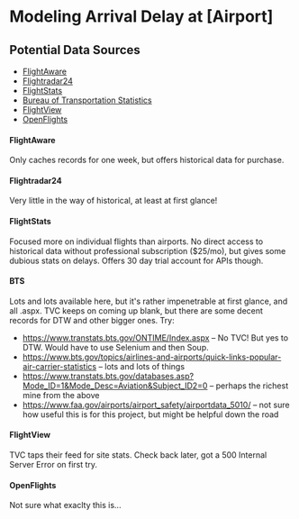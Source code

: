 # Modeling Arrival Delay at [Airport]

## Potential Data Sources
* [FlightAware](https://flightaware.com/)
* [Flightradar24](https://www.flightradar24.com/data/)
* [FlightStats](https://www.flightstats.com/go/Home/home.do)
* [Bureau of Transportation Statistics](https://www.transtats.bts.gov/)
* [FlightView](https://www.flightview.com/)
* [OpenFlights](https://openflights.org/data.html)

#### FlightAware
Only caches records for one week, but offers historical data for purchase.

#### Flightradar24
Very little in the way of historical, at least at first glance!

#### FlightStats
Focused more on individual flights than airports. No direct access to historical data without professional subscription ($25/mo), but gives some dubious stats on delays. Offers 30 day trial account for APIs though.

#### BTS
Lots and lots available here, but it's rather impenetrable at first glance, and all .aspx. TVC keeps on coming up blank, but there are some decent records for DTW and other bigger ones. Try:
* https://www.transtats.bts.gov/ONTIME/Index.aspx – No TVC! But yes to DTW. Would have to use Selenium and then Soup.
* https://www.bts.gov/topics/airlines-and-airports/quick-links-popular-air-carrier-statistics – lots and lots of things
* https://www.transtats.bts.gov/databases.asp?Mode_ID=1&Mode_Desc=Aviation&Subject_ID2=0 – perhaps the richest mine from the above
* https://www.faa.gov/airports/airport_safety/airportdata_5010/ – not sure how useful this is for this project, but might be helpful down the road

#### FlightView
TVC taps their feed for site stats. Check back later, got a 500 Internal Server Error on first try.

#### OpenFlights
Not sure what exaclty this is...
